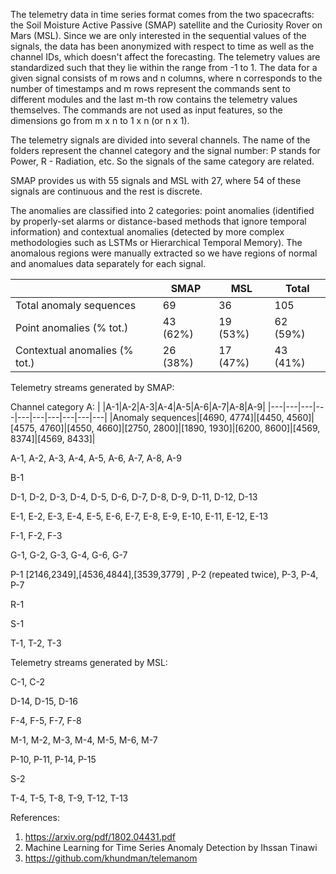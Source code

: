 The telemetry data in time series format comes from the two spacecrafts: the Soil Moisture Active Passive (SMAP) satellite and the Curiosity Rover on Mars (MSL). Since we are only interested in the sequential values of the signals, the data has been anonymized with respect to time as well as the channel IDs, which doesn't affect the forecasting. The telemetry values are standardized such that they lie within the range from -1 to 1. The data for a given signal consists of m rows and n columns, where n corresponds to the number of timestamps and m rows represent the commands sent to different modules and the last m-th row contains the telemetry values themselves. The commands are not used as input features, so the dimensions go from m x n to 1 x n (or n x 1). 

The telemetry signals are divided into several channels. The name of the folders represent the channel category and the signal number: P stands for Power, R - Radiation, etc. So the signals of the same category are related. 

SMAP provides us with 55 signals and MSL with 27, where 54 of these signals are continuous and the rest is discrete. 

The anomalies are classified into 2 categories: point anomalies (identified by properly-set alarms or distance-based methods that ignore temporal information) and contextual anomalies (detected by more complex methodologies such as LSTMs or Hierarchical Temporal Memory). The anomalous regions were manually extracted so we have regions of normal and anomalues data separately for each signal.

 ||SMAP|MSL|Total|
 |-----------------------|----|---|-----|
 |Total anomaly sequences|69|36|105|
 |Point anomalies (% tot.)|43 (62%)|19 (53%)|62 (59%)|
 |Contextual anomalies (% tot.)|26 (38%)|17 (47%)|43 (41%)|
 
Telemetry streams generated by SMAP:

Channel category A: 
|   |A-1|A-2|A-3|A-4|A-5|A-6|A-7|A-8|A-9|
|---|---|---|---|---|---|---|---|---|---|
|Anomaly sequences|[4690, 4774]|[4450, 4560]|[4575, 4760]|[4550, 4660]|[2750, 2800]|[1890, 1930]|[6200, 8600]|[4569, 8374]|[4569, 8433]|


A-1, A-2, A-3, A-4, A-5, A-6, A-7, A-8, A-9

B-1

D-1, D-2, D-3, D-4, D-5, D-6, D-7, D-8, D-9, D-11, D-12, D-13

E-1, E-2, E-3, E-4, E-5, E-6, E-7, E-8, E-9, E-10, E-11, E-12, E-13

F-1, F-2, F-3

G-1, G-2, G-3, G-4, G-6, G-7

P-1 [2146,2349],[4536,4844],[3539,3779] , P-2 (repeated twice), P-3, P-4, P-7

R-1

S-1 

T-1, T-2, T-3

Telemetry streams generated by MSL:

C-1, C-2

D-14, D-15, D-16

F-4, F-5, F-7, F-8

M-1, M-2, M-3, M-4, M-5, M-6, M-7

P-10, P-11, P-14, P-15

S-2

T-4, T-5, T-8, T-9, T-12, T-13
 
References:
1) https://arxiv.org/pdf/1802.04431.pdf
2) Machine Learning for Time Series Anomaly Detection by Ihssan Tinawi
3) https://github.com/khundman/telemanom 

